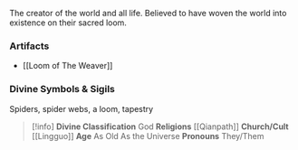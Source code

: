 The creator of the world and all life. Believed to have woven the world into existence on their sacred loom.

### Artifacts

- [[Loom of The Weaver]] [](https://www.worldanvil.com/world/item/88663cbd-9ae5-4100-82f9-00242f6da13c/edit)

### Divine Symbols & Sigils

Spiders, spider webs, a loom, tapestry

> [!info]
> **Divine Classification**
> God
> **Religions**
> [[Qianpath]]
> **Church/Cult**
> [[Lingguo]]
> **Age**
> As Old As the Universe
> **Pronouns**
> They/Them